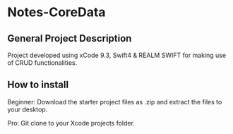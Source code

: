 # Notes-CoreData

## General Project Description
Project developed using xCode 9.3, Swift4 & REALM SWIFT for making use of CRUD functionalities.


## How to install
Beginner: Download the starter project files as .zip and extract the files to your desktop.

Pro: Git clone to your Xcode projects folder.
